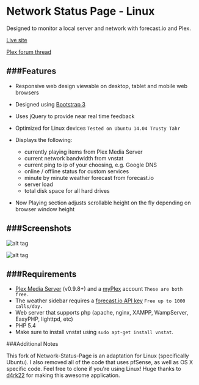 Network Status Page - Linux
===================

Designed to monitor a local server and network with forecast.io and Plex.

[Live site][ls]

[Plex forum thread][pft]

[ls]: http://hill364.net/
[pft]: http://forums.plexapp.com/index.php/topic/84856-network-status-page/


###Features
---------------
* Responsive web design viewable on desktop, tablet and mobile web browsers 

* Designed using [Bootstrap 3][bs]

* Uses jQuery to provide near real time feedback

* Optimized for Linux devices `Tested on Ubuntu 14.04 Trusty Tahr`

* Displays the following:
	* currently playing items from Plex Media Server
	* current network bandwidth from vnstat
	* current ping to ip of your choosing, e.g. Google DNS
	* online / offline status for custom services
	* minute by minute weather forecast from forecast.io
	* server load
	* total disk space for all hard drives

* Now Playing section adjusts scrollable height on the fly depending on browser window height


[bs]: http://getbootstrap.com


###Screenshots
---------------
![alt tag](http://d.pr/i/1hfF8+)

![alt tag](http://d.pr/i/1eTEu+)


###Requirements
---------------
* [Plex Media Server][pms] (v0.9.8+) and a [myPlex][pp] account `These are both free.`
* The weather sidebar requires a [forecast.io API key][fcAPI] `Free up to 1000 calls/day.`
* Web server that supports php (apache, nginx, XAMPP, WampServer, EasyPHP, lighttpd, etc)
* PHP 5.4
* Make sure to install vnstat using `sudo apt-get install vnstat`.

[pms]: https://plex.tv
[pp]: https://plex.tv/subscription/about
[fcAPI]: https://developer.forecast.io


###Additional Notes

This fork of Network-Status-Page is an adaptation for Linux (specifically Ubuntu). I also removed all of the code that uses pfSense, as well as OS X specific code. Feel free to clone if you're using Linux! Huge thanks to [d4rk22][d4rk22] for making this awesome application.

[d4rk22]: https://github.com/d4rk22